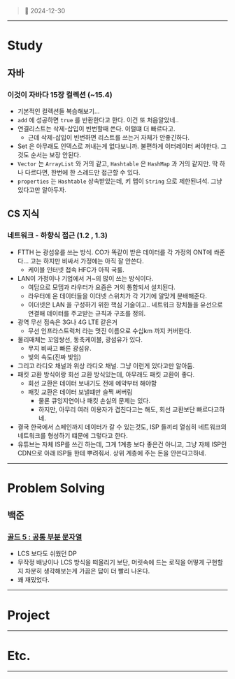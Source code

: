 > 🍪 2024-12-30
> 

---

# Study

## 자바

### 이것이 자바다 15장 컬렉션 (~15.4)

- 기본적인 컬렉션들 복습해보기…
- `add` 에 성공하면 `true` 를 반환한다고 한다. 이건 또 처음알았네..
- 연결리스트는 삭제-삽입이 빈번할때 쓴다. 이럴떄 더 빠르다고.
    - 근데 삭제-삽입이 빈번하면 리스트를 쓰는거 자체가 안좋긴하다.
- Set 은 아무래도 인덱스로 꺼내는게 없다보니까. 불편하게 이터레이터 써야한다. 그것도 순서는 보장 안된다.
- `Vector` 는 `ArrayList` 와 거의 같고, `Hashtable` 은 `HashMap` 과 거의 같지만. 딱 하나 다르다면, 한번에 한 스레드만 접근할 수 있다.
- `properties` 는 `Hashtable` 상속받았는데, 키 맵이 `String` 으로 제한된녀석. 그냥 있다고만 알아두자.

## CS 지식

### 네트워크 - 하향식 접근 (1.2 , 1.3)

- FTTH 는 광섬유를 쓰는 방식. CO가 똑같이 받은 데이터를 각 가정의 ONT에 쏴준다… 고는 하지만 비싸서 가정에는 아직 잘 안쓴다.
    - 케이블 인터넷 접속 HFC가 아직 국룰.
- LAN이 가정이나 기업에서 거~의 많이 쓰는 방식이다.
    - 여담으로 모뎀과 라우터가 요즘은 거의 통합되서 설치된다.
    - 라우터에 온 데이터들을 이더넷 스위치가 각 기기에 알맞게 분배해준다.
    - 이더넷은 LAN 을 구성하기 위한 핵심 기술이고.. 네트워크 장치들을 유선으로 연결해 데이터를 주고받는 규칙과 구조를 정의.
- 광역 무선 접속은 3G나 4G LTE 같은거
    - 무선 인프라스트럭처 라는 멋진 이름으로 수십km 까지 커버한다.
- 물리매체는 꼬임쌍선, 동축케이블, 광섬유가 있다.
    - 무지 비싸고 빠른 광섬유.
    - 빛의 속도(진짜 빛임)
- 그리고 라디오 채널과 위상 라디오 채널. 그냥 이런게 있다고만 알아둠.
- 패킷 교환 방식이랑 회선 교환 방식있는데, 아무래도 패킷 교환이 좋다.
    - 회선 교환은 데이터 보내기도 전에 예약부터 해야함
    - 패킷 교환은 데이터 보낼떄만 슬쩍 써버림
        - 물론 큐잉지연이나 패킷 손실의 문제는 있다.
        - 하지만, 아무리 여러 이용자가 겹친다고는 해도, 회선 교환보단 빠르다고하네.
- 결국 한국에서 스페인까지 데이터가 갈 수 있는것도, ISP 들끼리 열심히 네트워크의 네트워크를 형성하기 떄문에 그렇다고 한다.
- 유튜브는 자체 ISP를 쓰긴 하는데, 그게 1계층 보다 좋은건 아니고, 그냥 자체 ISP인 CDN으로 아래 ISP들 한테 뿌려줘서. 상위 계층에 주는 돈을 안쓴다고하네.

---

# Problem Solving

## 백준

### [골드 5 : 공통 부분 문자열](https://www.acmicpc.net/problem/5582)

- LCS 보다도 쉬웠던 DP
- 무작정 배낭이나 LCS 방식을 떠올리기 보단, 머릿속에 드는 로직을 어떻게 구현할지 차분히 생각해보는게 가끔은 답이 더 빨리 나온다.
- 꽤 재밌었다.

---

# Project

---

# Etc.

---
